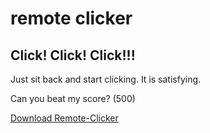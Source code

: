 # remote clicker
 
## Click! Click! Click!!!
Just sit back and start clicking. It is satisfying. 

Can you beat my score? (500)

[Download Remote-Clicker](https://atharvagangji.itch.io/remote-clicker)
